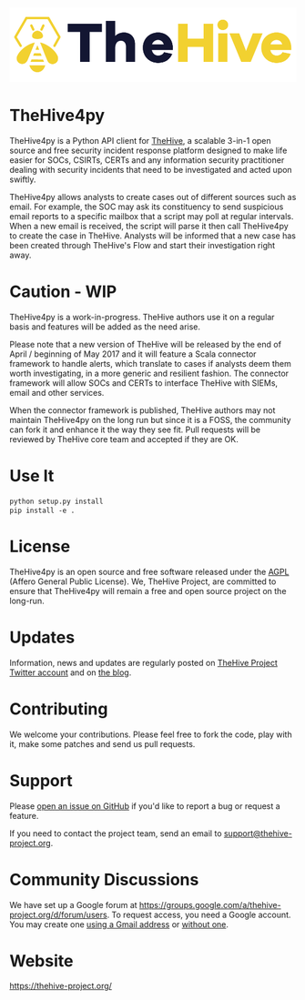 
![](images/thehive-logo.png)
# TheHive4py
TheHive4py is a Python API client for [TheHive](https://thehive-project.org/), a scalable 3-in-1 open source and free security incident response platform designed to make life easier for SOCs, CSIRTs, CERTs and any information security practitioner dealing with security incidents that need to be investigated and acted upon swiftly.

TheHive4py allows analysts to create cases out of different sources such as email. For example, the SOC may ask its constituency to send suspicious email reports to a specific mailbox that a script may poll at regular intervals. When a new email is received, the script will parse it then call TheHive4py to create the case in TheHive. Analysts will be informed that a new case has been created through TheHive's Flow and start their investigation right away.

# Caution - WIP
TheHive4py is a work-in-progress. TheHive authors use it on a regular basis and features will be added as the need arise.

Please note that a new version of TheHive will be released by the end of April / beginning of May 2017 and it will feature a Scala connector framework to handle alerts, which translate to cases if analysts deem them worth investigating, in a more generic and resilient fashion. The connector framework will allow SOCs and CERTs to interface TheHive with SIEMs, email and other services.

When the connector framework is published, TheHive authors may not maintain TheHive4py on the long run but since it is a FOSS, the community can fork it and enhance it the way they see fit. Pull requests will be reviewed by TheHive core team and accepted if they are OK.

# Use It

```
python setup.py install
pip install -e .
```
# License
TheHive4py is an open source and free software released under the [AGPL](https://github.com/CERT-BDF/TheHive/blob/master/LICENSE) (Affero General Public License). We, TheHive Project, are committed to ensure that TheHive4py will remain a free and open source project on the long-run.

# Updates
Information, news and updates are regularly posted on [TheHive Project Twitter account](https://twitter.com/thehive_project) and on [the blog](https://blog.thehive-project.org/).

# Contributing
We welcome your contributions. Please feel free to fork the code, play with it, make some patches and send us pull requests.

# Support
Please [open an issue on GitHub](https://github.com/CERT-BDF/TheHive4py/issues/new) if you'd like to report a bug or request a feature.

If you need to contact the project team, send an email to <support@thehive-project.org>.

# Community Discussions
We have set up a Google forum at <https://groups.google.com/a/thehive-project.org/d/forum/users>. To request access, you need a Google account. You may create one [using a Gmail address](https://accounts.google.com/SignUp?hl=en) or [without one](https://accounts.google.com/SignUpWithoutGmail?hl=en).

# Website
<https://thehive-project.org/>
